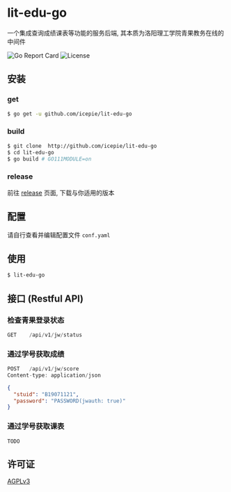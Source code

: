 # lit-edu-go
 
一个集成查询成绩课表等功能的服务后端, 其本质为洛阳理工学院青果教务在线的中间件

![Go Report Card](https://goreportcard.com/badge/github.com/icepie/lit-edu-go)
![License](https://img.shields.io/github/license/icepie/lit-edu-go)

## 安装

### get

```bash
$ go get -u github.com/icepie/lit-edu-go
```

### build

```bash
$ git clone  http://github.com/icepie/lit-edu-go
$ cd lit-edu-go
$ go build # GO111MODULE=on
```

### release

前往 [release](https://github.com/icepie/lit-edu-go/releases) 页面, 下载与你适用的版本

## 配置

请自行查看并编辑配置文件 `conf.yaml`

## 使用

```bash
$ lit-edu-go
```

## 接口 (Restful API)

### 检查青果登录状态

```js
GET    /api/v1/jw/status
```

### 通过学号获取成绩

```js
POST   /api/v1/jw/score
Content-type: application/json
```

```json
{
  "stuid": "B19071121",
  "password": "PASSWORD(jwauth: true)"
}
```

### 通过学号获取课表

```
TODO
```

## 许可证

[AGPLv3](https://github.com/icepie/lit-edu-go/blob/main/LICENSE)

